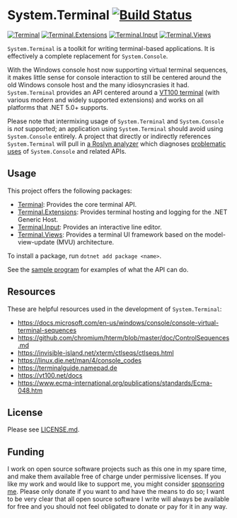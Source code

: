 # System.Terminal [![Build Status](https://github.com/alexrp/system-terminal/workflows/CI/badge.svg)](https://github.com/alexrp/system-terminal/actions?workflow=CI)

[![Terminal](https://img.shields.io/nuget/v/Terminal.svg?label=Terminal)](https://www.nuget.org/packages/Terminal)
[![Terminal.Extensions](https://img.shields.io/nuget/v/Terminal.Extensions.svg?label=Terminal.Extensions)](https://www.nuget.org/packages/Terminal.Extensions)
[![Terminal.Input](https://img.shields.io/nuget/v/Terminal.Input.svg?label=Terminal.Input)](https://www.nuget.org/packages/Terminal.Input)
[![Terminal.Views](https://img.shields.io/nuget/v/Terminal.Views.svg?label=Terminal.Views)](https://www.nuget.org/packages/Terminal.Views)

`System.Terminal` is a toolkit for writing terminal-based applications. It is
effectively a complete replacement for `System.Console`.

With the Windows console host now supporting virtual terminal sequences, it
makes little sense for console interaction to still be centered around the old
Windows console host and the many idiosyncrasies it had. `System.Terminal`
provides an API centered around a [VT100 terminal](https://vt100.net) (with
various modern and widely supported extensions) and works on all platforms that
.NET 5.0+ supports.

Please note that intermixing usage of `System.Terminal` and `System.Console` is
*not* supported; an application using `System.Terminal` should avoid using
`System.Console` entirely. A project that directly or indirectly references
`System.Terminal` will pull in
[a Roslyn analyzer](https://github.com/dotnet/roslyn-analyzers/blob/master/README.md#microsoftcodeanalysisbannedapianalyzers)
which diagnoses [problematic uses](src/core/BannedSymbols.txt) of
`System.Console` and related APIs.

## Usage

This project offers the following packages:

* [Terminal](https://www.nuget.org/packages/Terminal): Provides the core
  terminal API.
* [Terminal.Extensions](https://www.nuget.org/packages/Terminal.Extensions):
  Provides terminal hosting and logging for the .NET Generic Host.
* [Terminal.Input](https://www.nuget.org/packages/Terminal.Input): Provides an
  interactive line editor.
* [Terminal.Views](https://www.nuget.org/packages/Terminal.Views): Provides a
  terminal UI framework based on the model-view-update (MVU) architecture.

To install a package, run `dotnet add package <name>`.

See the [sample program](src/sample) for examples of what the API can do.

## Resources

These are helpful resources used in the development of `System.Terminal`:

* <https://docs.microsoft.com/en-us/windows/console/console-virtual-terminal-sequences>
* <https://github.com/chromium/hterm/blob/master/doc/ControlSequences.md>
* <https://invisible-island.net/xterm/ctlseqs/ctlseqs.html>
* <https://linux.die.net/man/4/console_codes>
* <https://terminalguide.namepad.de>
* <https://vt100.net/docs>
* <https://www.ecma-international.org/publications/standards/Ecma-048.htm>

## License

Please see [LICENSE.md](LICENSE.md).

## Funding

I work on open source software projects such as this one in my spare time, and
make them available free of charge under permissive licenses. If you like my
work and would like to support me, you might consider [sponsoring
me](https://github.com/sponsors/alexrp). Please only donate if you want to and
have the means to do so; I want to be very clear that all open source software I
write will always be available for free and you should not feel obligated to
donate or pay for it in any way.
